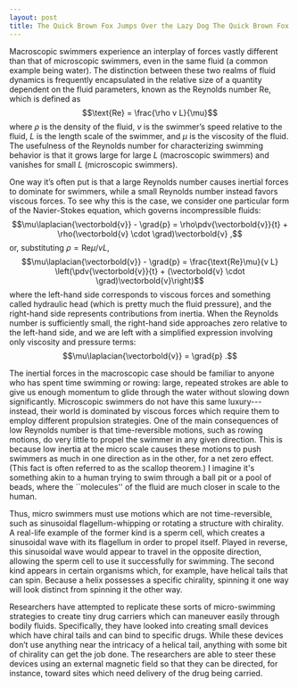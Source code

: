 ```yaml
---
layout: post
title: The Quick Brown Fox Jumps Over the Lazy Dog The Quick Brown Fox Jumps Over the Lazy Dog
---
```


Macroscopic swimmers experience an interplay of forces vastly different than that of microscopic swimmers, even in the same fluid (a common example being water). The distinction between these two realms of fluid dynamics is frequently encapsulated in the relative size of a quantity dependent on the fluid parameters, known as the Reynolds number  Re, which is defined as
$$\text{Re} = \frac{\rho v L}{\mu}$$
where $\rho$ is the density of the fluid, $v$ is the swimmer’s speed relative to the fluid, $L$ is the length scale of the swimmer, and $\mu$ is the viscosity of the fluid. The usefulness of the Reynolds number for characterizing swimming behavior is that it grows large for large $L$ (macroscopic swimmers) and vanishes for small $L$ (microscopic swimmers).

One way it’s often put is that a large Reynolds number causes inertial forces to dominate for swimmers, while a small Reynolds number instead favors viscous forces. To see why this is the case, we consider one particular form of the Navier-Stokes equation, which governs incompressible fluids:
$$\mu\laplacian{\vectorbold{v}} - \grad{p} = \rho\pdv{\vectorbold{v}}{t} + \rho(\vectorbold{v} \cdot \grad)\vectorbold{v} ,$$
or, substituting $\rho = \text{Re}\mu / v L$,
$$\mu\laplacian{\vectorbold{v}} - \grad{p} = \frac{\text{Re}\mu}{v L} \left(\pdv{\vectorbold{v}}{t} + (\vectorbold{v} \cdot \grad)\vectorbold{v}\right)$$
where the left-hand side corresponds to viscous forces and something called hydraulic head (which is pretty much the fluid pressure), and the right-hand side represents contributions from inertia. When the Reynolds number is sufficiently small, the right-hand side approaches zero relative to the left-hand side, and we are left with a simplified expression involving only viscosity and pressure terms:
$$\mu\laplacian{\vectorbold{v}} = \grad{p} .$$

The inertial forces in the macroscopic case should be familiar to anyone who has spent time swimming or rowing: large, repeated strokes are able to give us enough momentum to glide through the water without slowing down significantly. Microscopic swimmers do not have this same luxury---instead, their world is dominated by viscous forces which require them to employ different propulsion strategies. One of the main consequences of low Reynolds number is that time-reversible motions, such as rowing motions, do very little to propel the swimmer in any given direction. This is because low inertia at the micro scale causes these motions to push swimmers as much in one direction as in the other, for a net zero effect. (This fact is often referred to as the scallop theorem.) I imagine it's something akin to a human trying to swim through a ball pit or a pool of beads, where the ``molecules'' of the fluid are much closer in scale to the human.

Thus, micro swimmers must use motions which are not time-reversible, such as sinusoidal flagellum-whipping or rotating a structure with chirality. A real-life example of the former kind is a sperm cell, which creates a sinusoidal wave with its flagellum in order to propel itself. Played in reverse, this sinusoidal wave would appear to travel in the opposite direction, allowing the sperm cell to use it successfully for swimming. The second kind appears in certain organisms which, for example, have helical tails that can spin. Because a helix possesses a specific chirality, spinning it one way will look distinct from spinning it the other way.

Researchers have attempted to replicate these sorts of micro-swimming strategies to create tiny drug carriers which can maneuver easily through bodily fluids. Specifically, they have looked into creating small devices which have chiral tails and can bind to specific drugs. While these devices don’t use anything near the intricacy of a helical tail, anything with some bit of chirality can get the job done. The researchers are able to steer these devices using an external magnetic field so that they can be directed, for instance, toward sites which need delivery of the drug being carried.